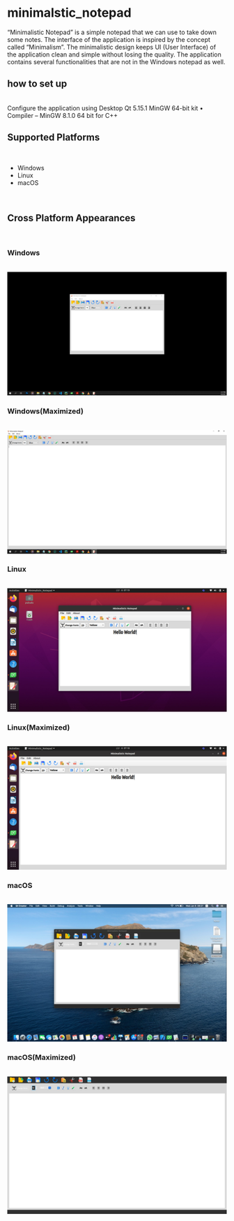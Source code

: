 # minimalstic_notepad
“Minimalistic Notepad” is a simple notepad that we can use to take down some notes. The interface of the application is inspired by the concept called “Minimalism”. The minimalistic design keeps UI (User Interface) of the application clean and simple without losing the quality. The application contains several functionalities that are not in the Windows notepad as well.


<h2>how to set up</h2><br>
Configure the application using Desktop Qt 5.15.1 MinGW 64-bit kit
• Compiler – MinGW 8.1.0 64 bit for C++

<br>
<h2>Supported Platforms</h2><br>
  <ul>
  <li>Windows</li>
  <li>Linux</li>
  <li>macOS</li>
 
  </ul>
  <br>
<h2>Cross Platform Appearances</h2><br>

<h3>Windows</h3><br>
<img src=Screenshots/windows_min.png>
<br>
<h3>Windows(Maximized)</h3><br>
<img src=Screenshots/windows_max.png>
<br>

<h3>Linux</h3><br>
<img src=Screenshots/linux_min.jpeg>
<br>
<h3>Linux(Maximized)</h3><br>
<img src=Screenshots/linux_max.jpeg>
<br>

<h3>macOS</h3><br>
<img src=Screenshots/macOS_min.jpeg>
<br>
<h3>macOS(Maximized)</h3><br>
<img src=Screenshots/mac_max.jpeg>
<br>

